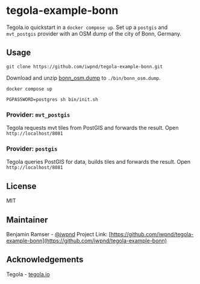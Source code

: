 # tegola-example-bonn

Tegola.io quickstart in a `docker compose up`. Set up a `postgis` and `mvt_postgis` provider with an OSM dump of the city of Bonn, Germany.

## Usage

`git clone https://github.com/iwpnd/tegola-example-bonn.git`

Download and unzip [bonn_osm.dump](https://github.com/go-spatial/tegola-example-data/raw/master/bonn_osm.sql.tar.gz) to `./bin/bonn_osm.dump`.

```
docker compose up
```

```
PGPASSWORD=postgres sh bin/init.sh 
```

### Provider: `mvt_postgis`
Tegola requests mvt tiles from PostGIS and forwards the result.
Open `http://localhost/8081`

### Provider: `postgis`
Tegola queries PostGIS for data, builds tiles and forwards the result.
Open `http://localhost/8081`

## License

MIT

## Maintainer

Benjamin Ramser - [@iwpnd](https://github.com/iwpnd)
Project Link: [https://github.com/iwpnd/tegola-example-bonn](https://github.com/iwpnd/tegola-example-bonn)

## Acknowledgements

Tegola - [tegola.io](https://tegola.io/)
